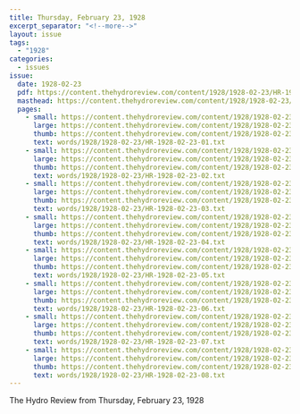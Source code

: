 ```yaml
---
title: Thursday, February 23, 1928
excerpt_separator: "<!--more-->"
layout: issue
tags:
  - "1928"
categories:
  - issues
issue:
  date: 1928-02-23
  pdf: https://content.thehydroreview.com/content/1928/1928-02-23/HR-1928-02-23.pdf
  masthead: https://content.thehydroreview.com/content/1928/1928-02-23/masthead/HR-1928-02-23.jpg
  pages:
    - small: https://content.thehydroreview.com/content/1928/1928-02-23/small/HR-1928-02-23-01.jpg
      large: https://content.thehydroreview.com/content/1928/1928-02-23/large/HR-1928-02-23-01.jpg
      thumb: https://content.thehydroreview.com/content/1928/1928-02-23/thumbnails/HR-1928-02-23-01.jpg
      text: words/1928/1928-02-23/HR-1928-02-23-01.txt
    - small: https://content.thehydroreview.com/content/1928/1928-02-23/small/HR-1928-02-23-02.jpg
      large: https://content.thehydroreview.com/content/1928/1928-02-23/large/HR-1928-02-23-02.jpg
      thumb: https://content.thehydroreview.com/content/1928/1928-02-23/thumbnails/HR-1928-02-23-02.jpg
      text: words/1928/1928-02-23/HR-1928-02-23-02.txt
    - small: https://content.thehydroreview.com/content/1928/1928-02-23/small/HR-1928-02-23-03.jpg
      large: https://content.thehydroreview.com/content/1928/1928-02-23/large/HR-1928-02-23-03.jpg
      thumb: https://content.thehydroreview.com/content/1928/1928-02-23/thumbnails/HR-1928-02-23-03.jpg
      text: words/1928/1928-02-23/HR-1928-02-23-03.txt
    - small: https://content.thehydroreview.com/content/1928/1928-02-23/small/HR-1928-02-23-04.jpg
      large: https://content.thehydroreview.com/content/1928/1928-02-23/large/HR-1928-02-23-04.jpg
      thumb: https://content.thehydroreview.com/content/1928/1928-02-23/thumbnails/HR-1928-02-23-04.jpg
      text: words/1928/1928-02-23/HR-1928-02-23-04.txt
    - small: https://content.thehydroreview.com/content/1928/1928-02-23/small/HR-1928-02-23-05.jpg
      large: https://content.thehydroreview.com/content/1928/1928-02-23/large/HR-1928-02-23-05.jpg
      thumb: https://content.thehydroreview.com/content/1928/1928-02-23/thumbnails/HR-1928-02-23-05.jpg
      text: words/1928/1928-02-23/HR-1928-02-23-05.txt
    - small: https://content.thehydroreview.com/content/1928/1928-02-23/small/HR-1928-02-23-06.jpg
      large: https://content.thehydroreview.com/content/1928/1928-02-23/large/HR-1928-02-23-06.jpg
      thumb: https://content.thehydroreview.com/content/1928/1928-02-23/thumbnails/HR-1928-02-23-06.jpg
      text: words/1928/1928-02-23/HR-1928-02-23-06.txt
    - small: https://content.thehydroreview.com/content/1928/1928-02-23/small/HR-1928-02-23-07.jpg
      large: https://content.thehydroreview.com/content/1928/1928-02-23/large/HR-1928-02-23-07.jpg
      thumb: https://content.thehydroreview.com/content/1928/1928-02-23/thumbnails/HR-1928-02-23-07.jpg
      text: words/1928/1928-02-23/HR-1928-02-23-07.txt
    - small: https://content.thehydroreview.com/content/1928/1928-02-23/small/HR-1928-02-23-08.jpg
      large: https://content.thehydroreview.com/content/1928/1928-02-23/large/HR-1928-02-23-08.jpg
      thumb: https://content.thehydroreview.com/content/1928/1928-02-23/thumbnails/HR-1928-02-23-08.jpg
      text: words/1928/1928-02-23/HR-1928-02-23-08.txt
---
```


The Hydro Review from Thursday, February 23, 1928

<!--more-->

